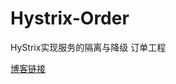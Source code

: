 # Hystrix-Order
HyStrix实现服务的隔离与降级 订单工程

 [博客链接](https://www.cnblogs.com/haoworld/p/hystrix-shi-xian-fu-wu-ge-li-he-jiang-ji.html)